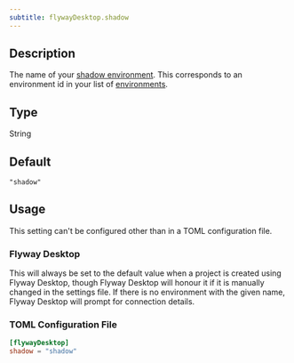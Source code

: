 ```yaml
---
subtitle: flywayDesktop.shadow
---
```


## Description

The name of your [shadow environment](https://documentation.red-gate.com/display/FD/Shadow+and+build+environments).
This corresponds to an environment id in your list of [environments](<Configuration/Environments Namespace>).

## Type

String

## Default

`"shadow"`

## Usage

This setting can't be configured other than in a TOML configuration file.

### Flyway Desktop

This will always be set to the default value when a project is created using Flyway Desktop, though Flyway Desktop will
honour it if it is manually changed in the settings file.
If there is no environment with the given name, Flyway Desktop will prompt for connection details.

### TOML Configuration File

```toml
[flywayDesktop]
shadow = "shadow"
```
